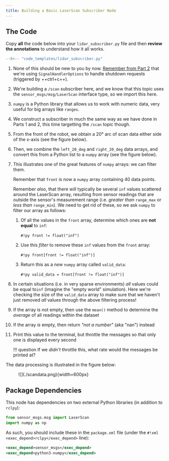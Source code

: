 ```yaml
---  
title: Building a Basic LaserScan Subscriber Node
---
```


## The Code

Copy **all** the code below into your `lidar_subscriber.py` file and then **review the annotations** to understand how it all works.

```python title="lidar_subscriber.py"
--8<-- "code_templates/lidar_subscriber.py"
```

1. None of this should be new to you by now. [Remember from Part 2](../part2.md#ex5) that we're using `SignalHandlerOptions` to handle shutdown requests (triggered by ++ctrl+c++).
2. We're building a `/scan` subscriber here, and we know that this topic uses the `sensor_msgs/msg/LaserScan` interface type, so we import this here.
3. `numpy` is a Python library that allows us to work with numeric data, very useful for big arrays like `ranges`.
4. We construct a subscriber in much the same way as we have done in Parts 1 and 2, this time targetting the `/scan` topic though.
5. From the front of the robot, we obtain a 20&deg; arc of scan data either side of the x-axis (see the figure below).

6. Then, we combine the `left_20_deg` and `right_20_deg` data arrays, and convert this from a Python list to a `numpy` array (see the figure below).

7. This illustrates one of the great features of `numpy` arrays: we can filter them.

    Remember that `front` is now a `numpy` array containing 40 data points.
    
    Remember *also*, that there will typically be several `inf` values scattered around the LaserScan array, resulting from sensor readings that are outside the sensor's measurement range (i.e. *greater than* `range_max` or *less than* `range_min`). We need to get rid of these, so we ask `numpy` to filter our array as follows:

    1. Of all the values in the `front` array, determine which ones are **not equal** to `inf`: 
        
        `#!py front != float("inf")`

    1. Use this *filter* to remove these `inf` values from the `front` array:
        
        `#!py front[front != float("inf")]`
    
    1. Return this as a *new* `numpy` array called `valid_data`:

        `#!py valid_data = front[front != float("inf")]`

8. In certain situations (i.e. in very sparse environments) *all* values could be equal to`inf` (imagine the "empty world" simulation). Here we're checking the size of the `valid_data` array to make sure that we haven't just removed *all* values through the above filtering process!

9. If the array is not empty, then use the `mean()` method to determine the *average* of all readings within the dataset
10. If the array *is* empty, then return *"not a number"* (aka "nan") instead 
11. Print this value to the terminal, but throttle the messages so that only one is displayed every second

    !!! question
        If we *didn't* throttle this, what rate would the messages be printed at?

The data processing is illustrated in the figure below:

<figure markdown>
  ![](./scandata.png){width=600px}
</figure>

## Package Dependencies

This node has dependencies on two external Python libraries (in addition to `rclpy`): 

```py
from sensor_msgs.msg import LaserScan
import numpy as np
```

As such, you should include these in the `package.xml` file (under the `#!xml <exec_depend>rclpy</exec_depend>` line):

```xml title="package.xml"
<exec_depend>sensor_msgs</exec_depend>
<exec_depend>python3-numpy</exec_depend>
```
